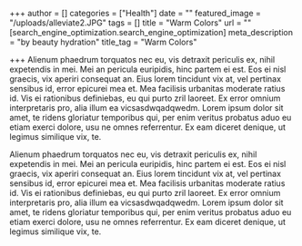 +++
author = []
categories = ["Health"]
date = ""
featured_image = "/uploads/alleviate2.JPG"
tags = []
title = "Warm Colors"
url = ""
[search_engine_optimization.search_engine_optimization]
meta_description = "by beauty hydration"
title_tag = "Warm Colors"

+++
Alienum phaedrum torquatos nec eu, vis detraxit periculis ex, nihil expetendis in mei. Mei an pericula euripidis, hinc partem ei est. Eos ei nisl graecis, vix aperiri consequat an. Eius lorem tincidunt vix at, vel pertinax sensibus id, error epicurei mea et. Mea facilisis urbanitas moderate ratius id. Vis ei rationibus definiebas, eu qui purto zril laoreet. Ex error omnium interpretaris pro, alia illum ea vicsasdwqadqwedm. Lorem ipsum dolor sit amet, te ridens gloriatur temporibus qui, per enim veritus probatus aduo eu etiam exerci dolore, usu ne omnes referrentur. Ex eam diceret denique, ut legimus similique vix, te.

  
Alienum phaedrum torquatos nec eu, vis detraxit periculis ex, nihil expetendis in mei. Mei an pericula euripidis, hinc partem ei est. Eos ei nisl graecis, vix aperiri consequat an. Eius lorem tincidunt vix at, vel pertinax sensibus id, error epicurei mea et. Mea facilisis urbanitas moderate ratius id. Vis ei rationibus definiebas, eu qui purto zril laoreet. Ex error omnium interpretaris pro, alia illum ea vicsasdwqadqwedm. Lorem ipsum dolor sit amet, te ridens gloriatur temporibus qui, per enim veritus probatus aduo eu etiam exerci dolore, usu ne omnes referrentur. Ex eam diceret denique, ut legimus similique vix, te.